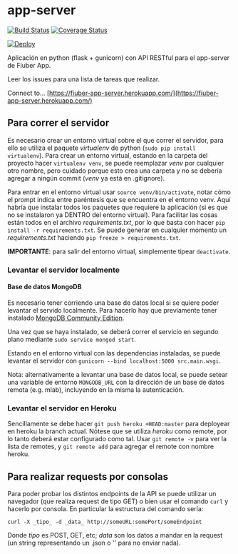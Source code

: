 # app-server

[![Build Status](https://travis-ci.org/fi-ubers/app-server.svg?branch=master)](https://travis-ci.org/fi-ubers/app-server)
[![Coverage Status](https://coveralls.io/repos/github/fi-ubers/app-server/badge.svg?branch=master)](https://coveralls.io/github/fi-ubers/app-server?branch=master)

[![Deploy](https://www.herokucdn.com/deploy/button.svg)](https://heroku.com/deploy)

Aplicación en python (flask + gunicorn) con API RESTful para el app-server de Fiuber App.

Leer los issues para una lista de tareas que realizar.

Connect to... [https://fiuber-app-server.herokuapp.com/](https://fiuber-app-server.herokuapp.com/)

## Para correr el servidor

Es necesario crear un entorno virtual sobre el que correr el servidor, para ello se utiliza el paquete _virtualenv_ de python (`sudo pip install virtualenv`). Para crear un entorno virtual, estando en la carpeta del proyecto hacer `virtualenv venv`, se puede reemplazar _venv_ por cualquier otro nombre, pero cuidado porque esto crea una carpeta y no se debería agregar a ningún commit (_venv_ ya está en .gitignore).

Para entrar en el entorno virtual usar `source venv/bin/activate`, notar cómo el prompt indica entre paréntesis que se encuentra en el entorno venv. Aquí habría que instalar todos los paquetes que requiere la aplicación (si es que no se instalaron ya DENTRO del entorno virtual). Para facilitar las cosas están todos en el archivo _requirements.txt_, por lo que basta con hacer `pip install -r requirements.txt`. Se puede generar en cualquier momento un _requirements.txt_ haciendo `pip freeze > requirements.txt`.

**IMPORTANTE**: para salir del entorno virtual, simplemente tipear `deactivate`.

### Levantar el servidor localmente

#### Base de datos MongoDB

Es necesario tener corriendo una base de datos local si se quiere poder levantar el servido localmente. Para hacerlo hay que previamente tener instalado [MongoDB Community Edition](https://docs.mongodb.com/tutorials/install-mongodb-on-ubuntu/).

Una vez que se haya instalado, se deberá correr el servicio en segundo plano mediante `sudo service mongod start`.

Estando en el entorno virtual con las dependencias instaladas, se puede levantar el servidor con `gunicorn --bind localhost:5000 src.main.wsgi`.

Nota: alternativamente a levantar una base de datos local, se puede setear una variable de entorno `MONGODB_URL` con la dirección de un base de datos remota (e.g. mlab), incluyendo en la misma la autenticación.

### Levantar el servidor en Heroku

Sencillamente se debe hacer `git push heroku +HEAD:master` para deployear en heroku la branch actual. Nótese que se utiliza _heroku_ como remote, por lo tanto deberá estar configurado como tal. Usar `git remote -v` para ver la lista de remotes, y `git remote add` para agregar el remote con nombre heroku.

## Para realizar requests por consolas

Para poder probar los distintos endpoints de la API se puede utilizar un navegador (que realiza request de tipo GET) o bien usar el comando `curl` y hacerlo por consola. En particular la estructura del comando sería:

`curl -X _tipo_ -d _data_ http://someURL:somePort/someEndpoint`

Donde _tipo_ es POST, GET, etc; _data_ son los datos a mandar en la request (un string representando un .json o '' para no enviar nada). 


	  
